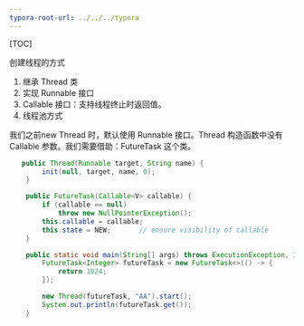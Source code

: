 ```yaml
---
typora-root-url: ../../../typora
---
```


[TOC]

创建线程的方式

1. 继承 Thread 类
2. 实现 Runnable 接口
3. Callable 接口：支持线程终止时返回值。
4. 线程池方式



我们之前new Thread 时，默认使用 Runnable 接口。Thread 构造函数中没有 Callable 参数。我们需要借助：FutureTask 这个类。

```java
   public Thread(Runnable target, String name) {
        init(null, target, name, 0);
    }

    public FutureTask(Callable<V> callable) {
        if (callable == null)
            throw new NullPointerException();
        this.callable = callable;
        this.state = NEW;       // ensure visibility of callable
    }
```

 

```java
    public static void main(String[] args) throws ExecutionException, InterruptedException {
        FutureTask<Integer> futureTask = new FutureTask<>(() -> {
            return 1024;
        });

        new Thread(futureTask, "AA").start();
        System.out.println(futureTask.get());
    }
```



